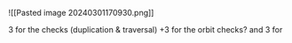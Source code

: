 ![[Pasted image 20240301170930.png]]

3 for the checks (duplication & traversal)
+3 for the orbit checks?
and 3 for 
